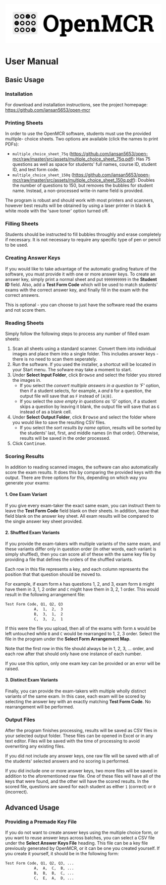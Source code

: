 <!-- NOTE: This file is used to generate the manual.pdf, which must be
done as part of the build process (see /build_instructions.md) -->

![OpenMCR](wordmark.png)

# User Manual

## Basic Usage

### Installation

For download and installation instructions, see the project homepage:
https://github.com/iansan5653/open-mcr

### Printing Sheets

In order to use the OpenMCR software, students must use the provided multiple-
choice sheets. Two options are available (click the names to print PDFs):

- `multiple_choice_sheet_75q` (https://github.com/iansan5653/open-mcr/raw/master/src/assets/multiple_choice_sheet_75q.pdf): Has 75 questions as well as space for students' full names, course ID, student ID, and test form code.
- `multiple_choice_sheet_150q` (https://github.com/iansan5653/open-mcr/raw/master/src/assets/multiple_choice_sheet_150q.pdf):
  Doubles the number of questions to 150, but removes the bubbles for student name. Instead, a non-processed write-in name field is provided.

The program is robust and should work with most printers and scanners, however
best results will be obtained by using a laser printer in black & white mode
with the 'save toner' option turned off.

### Filling Sheets

Students should be instructed to fill bubbles throughly and erase completely
if necessary. It is not necessary to require any specific type of pen or pencil
to be used.

### Creating Answer Keys

If you would like to take advantage of the automatic grading feature of the
software, you must provide it with one or more answer keys. To create an answer
key, simply print a normal sheet and put `9999999999` in the **Student ID**
field. Also, add a **Test Form Code** which will be used to match students' exams
with the correct answer key, and finally fill in the exam with the correct
answers.

This is optional - you can choose to just have the software read the exams and
not score them.

### Reading Sheets

Simply follow the following steps to process any number of filled exam sheets:

1. Scan all sheets using a standard scanner. Convert them into individual
   images and place them into a single folder. This includes answer keys - there
   is no need to scan them seperately.
2. Run the software. If you used the installer, a shortcut will be located in
   your Start menu. The sofware may take a moment to start.
3. Under **Select Input Folder**, click <kbd>Browse</kbd> and select the folder you
   stored the images in.
   - If you select the _convert multiple answers in a
     question to 'F'_ option, then if a student selects, for example, `A`
     _and_ `B` for a question, the output file will save that as `F` instead of
     `[A|B]`.
   - If you select the _save empty in questions as 'G'_ option, if a student
     skips a question by leaving it blank, the output file will save that as
     `G` instead of as a blank cell.
4. Under **Select Output Folder**, click <kbd>Browse</kbd> and select the folder where
   you would like to save the resulting CSV files.
   - If you select the _sort results by name_ option, results will be sorted
     by the students' last, first, and middle names (in that order). Otherwise,
     results will be saved in the order processed.
5. Click <kbd>Continue</kbd>.

### Scoring Results

In addition to reading scanned images, the software can also automatically score
the exam results. It does this by comparing the provided keys with the output.
There are three options for this, depending on which way you generate your exams:

#### 1. One Exam Variant

If you give every exam-taker the exact same exam, you can instruct them to leave
the **Test Form Code** field blank on their sheets. In addition, leave that
field blank on the answer key sheet. All exam results will be compared to the
single answer key sheet provided.

#### 2. Shuffled Exam Variants

If you provide the exam-takers with multiple variants of the same exam, and these
variants differ only in question order (in other words, each variant is simply
shuffled), then you can score all of these with the same key file by providing
a file that defines the orders of the shuffled variants.

Each row in this file represents a key, and each
column represents the position that that question should be moved to.

For example, if exam form `A` has questions 1, 2, and 3, exam form `B` might have
them in 3, 1, 2 order and `C` might have them in 3, 2, 1 order. This would result
in the following arrangement file:

```csv
Test Form Code, Q1, Q2, Q3
             A,  1,  2,  3
             B,  3,  1,  2
             C,  3,  2,  1
```

If this were the file you upload, then all of the exams with form `A` would be
left untouched while `B` and `C` would be rearranged to 1, 2, 3 order. Select
the file in the program under the **Select Form Arrangement Map**.

Note that the first row in this file should always be in 1, 2, 3, ... order, and
each row after that should only have one instance of each number.

If you use this option, only one exam key can be provided or an error will be
raised.

#### 3. Distinct Exam Variants

Finally, you can provide the exam-takers with multiple wholly distinct variants
of the same exam. In this case, each exam will be scored by selecting the answer
key with an exactly matching **Test Form Code**. No rearrangement will be
performed.

### Output Files

After the program finishes processing, results will be saved as CSV files in
your selected output folder. These files can be opened in Excel or in any text
editor. Files will be saved with the time of processing to avoid overwriting any
existing files.

If you did not include any answer keys, one raw file will be saved with all of
the students' selected answers and no scoring is performed.

If you did include one or more answer keys, two more files will be saved in
addition to the aforementioned raw file. One of these files will have all of the
keys that were found, and the other will have the scored results. In the scored
file, questions are saved for each student as either `1` (correct) or `0`
(incorrect).

## Advanced Usage

### Providing a Premade Key File

If you do not want to create answer keys using the multiple choice form, or you
want to reuse answer keys across batches, you can select a CSV file under the
**Select Answer Keys File** heading. This file can be a key file previously
generated by OpenMCR, or it can be one you created yourself. If you create it
yourself, it should be in the following form:

```csv
Test Form Code, Q1, Q2, Q3, ...
             A,  A,  C,  B, ...
             B,  B,  B,  C, ...
             C,  E,  A,  D, ...
```
